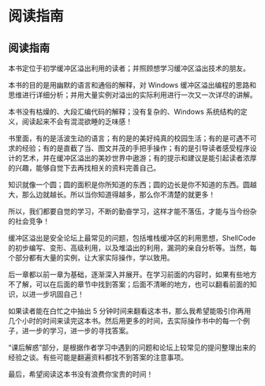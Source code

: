 # 阅读指南

## 阅读指南

本书定位于初学缓冲区溢出利用的读者；并照顾想学习缓冲区溢出技术的朋友。

本书的目的是用幽默的语言和通俗的解释，对 Windows 缓冲区溢出编程的思路和思维进行详细分析；并用大量实例对溢出的实际利用进行一次又一次详尽的讲解。

本书没有枯燥的、大段汇编代码的解释；没有复杂的、Windows 系统结构的定义，阅读起来不会有混混欲睡的乏味感！

书里面，有的是活波生动的语言；有的是的美好纯真的校园生活；有的是可遇不可求的经验；有的是直截了当、图文并茂的手把手操作；有的是引导读者感受程序设计的艺术，并在缓冲区溢出的美妙世界中遨游；有的提示和建议是能引起读者浓厚的兴趣，能够自觉下去再找相关的资料完善自己。

知识就像一个圆；圆的面积是你所知道的东西；圆的边长是你不知道的东西。圆越大，那么边就越长。所以当你知道得越多，那么你不清楚的就更多！

所以，我们都要自觉的学习，不断的勤奋学习，这样才能不落伍，才能与当今纷杂的社会竞争！

缓冲区溢出是安全论坛上最常见的问题，包括堆栈缓冲区的利用思想，ShellCode 的初步编写、变形、高级利用，以及堆溢出的利用，漏洞的亲自分析等。当然，每个部分都有大量的实例，让大家实际操作，学以致用。

后一章都以前一章为基础，逐渐深入并展开。在学习前面的内容时，如果有些地方不了解，可以在后面的章节中找到答案；后面不清晰的地方，也可以翻看前面的知识，以进一步巩固自己！

如果读者能在白忙之中抽出 5 分钟时间来翻看这本书，那么我希望能吸引你再用几个小时的时间来读完这本书。然后用更多的时间，去实际操作书中的每一个例子，进一步的学习，进一步的寻找答案。

“课后解惑”部分，是根据作者学习中遇到的问题和论坛上较常见的提问整理出来的经验之谈。有些可能是翻遍资料都找不到答案的注意事项。

最后，希望阅读这本书没有浪费你宝贵的时间！